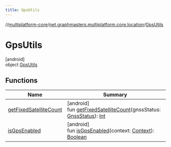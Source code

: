 ```yaml
---
title: GpsUtils
---
```

//[multiplatform-core](../../../index.html)/[net.graphmasters.multiplatform.core.location](../index.html)/[GpsUtils](index.html)



# GpsUtils



[android]\
object [GpsUtils](index.html)



## Functions


| Name | Summary |
|---|---|
| [getFixedSatelliteCount](get-fixed-satellite-count.html) | [android]<br>fun [getFixedSatelliteCount](get-fixed-satellite-count.html)(gnssStatus: [GnssStatus](https://developer.android.com/reference/kotlin/android/location/GnssStatus.html)): [Int](https://kotlinlang.org/api/latest/jvm/stdlib/kotlin/-int/index.html) |
| [isGpsEnabled](is-gps-enabled.html) | [android]<br>fun [isGpsEnabled](is-gps-enabled.html)(context: [Context](https://developer.android.com/reference/kotlin/android/content/Context.html)): [Boolean](https://kotlinlang.org/api/latest/jvm/stdlib/kotlin/-boolean/index.html) |

